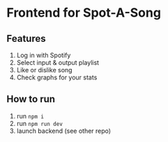 # Frontend for Spot-A-Song

## Features
1. Log in with Spotify
2. Select input & output playlist
3. Like or dislike song
4. Check graphs for your stats

## How to run
1. run `npm i`
2. run `npm run dev`
3. launch backend (see other repo)


